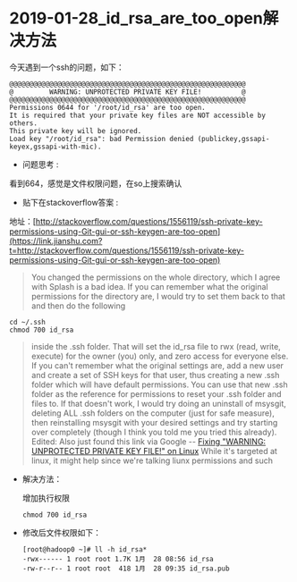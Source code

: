 # 2019-01-28_id_rsa_are_too_open解决方法

今天遇到一个ssh的问题，如下：

```
@@@@@@@@@@@@@@@@@@@@@@@@@@@@@@@@@@@@@@@@@@@@@@@@@@@@@@@@@@@
@         WARNING: UNPROTECTED PRIVATE KEY FILE!          @
@@@@@@@@@@@@@@@@@@@@@@@@@@@@@@@@@@@@@@@@@@@@@@@@@@@@@@@@@@@
Permissions 0644 for '/root/id_rsa' are too open.
It is required that your private key files are NOT accessible by others.
This private key will be ignored.
Load key "/root/id_rsa": bad Permission denied (publickey,gssapi-keyex,gssapi-with-mic).

```

- 问题思考 :

看到664，感觉是文件权限问题，在so上搜索确认

- 贴下在stackoverflow答案 :

地址：[http://stackoverflow.com/questions/1556119/ssh-private-key-permissions-using-Git-gui-or-ssh-keygen-are-too-open](https://link.jianshu.com?t=http://stackoverflow.com/questions/1556119/ssh-private-key-permissions-using-Git-gui-or-ssh-keygen-are-too-open)

> You changed the permissions on the whole directory, which I agree with Splash is a bad idea. If you can remember what the original permissions for the directory are, I would try to set them back to that and then do the following

```
cd ~/.ssh
chmod 700 id_rsa
```

> inside the .ssh folder. That will set the id_rsa file to rwx (read, write, execute) for the owner (you) only, and zero access for everyone else.
>  If you can't remember what the original settings are, add a new user and create a set of SSH keys for that user, thus creating a new .ssh folder which will have default permissions. You can use that new .ssh folder as the reference for permissions to reset your .ssh folder and files to.
>  If that doesn't work, I would try doing an uninstall of msysgit, deleting ALL .ssh folders on the computer (just for safe measure), then reinstalling msysgit with your desired settings and try starting over completely (though I think you told me you tried this already).
>  Edited: Also just found this link via Google -- [Fixing "WARNING: UNPROTECTED PRIVATE KEY FILE!" on Linux](https://link.jianshu.com?t=http://www.howtogeek.com/wiki/Fixing_%22WARNING:_UNPROTECTED_PRIVATE_KEY_FILE!%22_on_Linux) While it's targeted at linux, it might help since we're talking liunx permissions and such

- 解决方法：

  增加执行权限

  ```
  chmod 700 id_rsa
  ```

- 修改后文件权限如下：
  ```
  [root@hadoop0 ~]# ll -h id_rsa*
  -rwx------ 1 root root 1.7K 1月  28 08:56 id_rsa
  -rw-r--r-- 1 root root  418 1月  28 09:35 id_rsa.pub
  ```